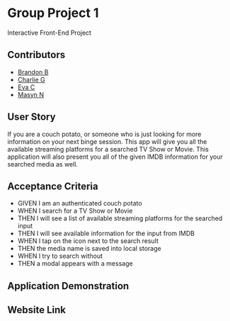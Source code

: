 # Group Project 1

Interactive Front-End Project

## Contributors

- [Brandon B](https://github.com/bbairdgen)
- [Charlie G](https://github.com/CharlieGarvin)
- [Eva C](https://github.com/evacamino)
- [Masyn N](https://github.com/MasynNay)

## User Story

If you are a couch potato, or someone who is just looking for more information on your next binge session. This app will give you all the available streaming platforms for a searched TV Show or Movie. This application will also present you all of the given IMDB information for your searched media as well.

## Acceptance Criteria

- GIVEN I am an authenticated couch potato
- WHEN I search for a TV Show or Movie
- THEN I will see a list of available streaming platforms for the searched input
- THEN I will see available information for the input from IMDB
- WHEN I tap on the icon next to the search result
- THEN the media name is saved into local storage
- WHEN I try to search without 
- THEN a modal appears with a message

## Application Demonstration



## Website Link



